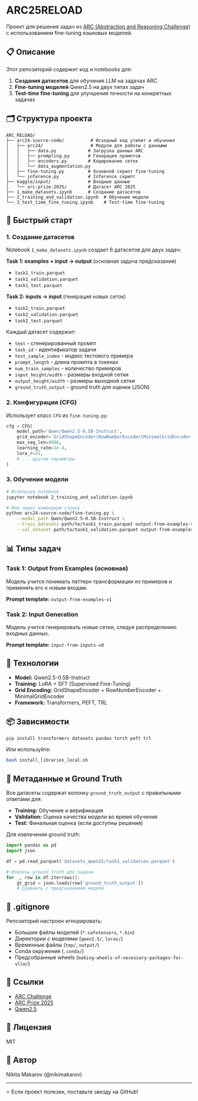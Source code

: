 # ARC25RELOAD

Проект для решения задач из [ARC (Abstraction and Reasoning Challenge)](https://github.com/fchollet/ARC-AGI) с использованием fine-tuning языковых моделей.

## 📋 Описание

Этот репозиторий содержит код и notebooks для:
1. **Создания датасетов** для обучения LLM на задачах ARC
2. **Fine-tuning моделей** Qwen2.5 на двух типах задач
3. **Test-time fine-tuning** для улучшения точности на конкретных задачах

## 🗂 Структура проекта

```
ARC_RELOAD/
├── arc24-source-code/          # Исходный код утилит и обучения
│   ├── arc24/                  # Модули для работы с данными
│   │   ├── data.py            # Загрузка данных ARC
│   │   ├── prompting.py       # Генерация промптов
│   │   ├── encoders.py        # Кодирование сеток
│   │   └── data_augmentation.py
│   ├── fine-tuning.py         # Основной скрипт fine-tuning
│   └── inference.py           # Inference скрипт
├── kaggle/input/              # Входные данные
│   └── arc-prize-2025/        # Датасет ARC 2025
├── 1_make_datasets.ipynb      # Создание датасетов
├── 2_training_and_validation.ipynb  # Обучение модели
└── 3_test_time_fine_tuning.ipynb    # Test-time fine-tuning
```

## 🚀 Быстрый старт

### 1. Создание датасетов

Notebook `1_make_datasets.ipynb` создает 6 датасетов для двух задач:

**Task 1: examples + input → output** (основная задача предсказания)
- `task1_train.parquet`
- `task1_validation.parquet`
- `task1_test.parquet`

**Task 2: inputs → input** (генерация новых сеток)
- `task2_train.parquet`
- `task2_validation.parquet`
- `task2_test.parquet`

Каждый датасет содержит:
- `text` - сгенерированный промпт
- `task_id` - идентификатор задачи
- `test_sample_index` - индекс тестового примера
- `prompt_length` - длина промпта в токенах
- `num_train_samples` - количество примеров
- `input_height/width` - размеры входной сетки
- `output_height/width` - размеры выходной сетки
- `ground_truth_output` - ground truth для оценки (JSON)

### 2. Конфигурация (CFG)

Использует класс `CFG` из `fine-tuning.py`:

```python
cfg = CFG(
    model_path='Qwen/Qwen2.5-0.5B-Instruct',
    grid_encoder='GridShapeEncoder(RowNumberEncoder(MinimalGridEncoder()))',
    max_seq_len=4096,
    learning_rate=1e-4,
    lora_r=32,
    # ... другие параметры
)
```

### 3. Обучение модели

```bash
# Используя notebook
jupyter notebook 2_training_and_validation.ipynb

# Или через командную строку
python arc24-source-code/fine-tuning.py \
    --model_path Qwen/Qwen2.5-0.5B-Instruct \
    --train_datasets path/to/task1_train.parquet output-from-examples-v1 \
    --val_dataset path/to/task1_validation.parquet output-from-examples-v1
```

## 📊 Типы задач

### Task 1: Output from Examples (основная)
Модель учится понимать паттерн трансформации из примеров и применять его к новым входам.

**Prompt template:** `output-from-examples-v1`

### Task 2: Input Generation
Модель учится генерировать новые сетки, следуя распределению входных данных.

**Prompt template:** `input-from-inputs-v0`

## 🔧 Технологии

- **Model:** Qwen2.5-0.5B-Instruct
- **Training:** LoRA + SFT (Supervised Fine-Tuning)
- **Grid Encoding:** GridShapeEncoder + RowNumberEncoder + MinimalGridEncoder
- **Framework:** Transformers, PEFT, TRL

## 📦 Зависимости

```bash
pip install transformers datasets pandas torch peft trl
```

Или используйте:
```bash
bash install_libraries_local.sh
```

## 🎯 Метаданные и Ground Truth

Все датасеты содержат колонку `ground_truth_output` с правильными ответами для:
- **Training:** Обучение и верификация
- **Validation:** Оценка качества модели во время обучения
- **Test:** Финальная оценка (если доступны решения)

Для извлечения ground truth:
```python
import pandas as pd
import json

df = pd.read_parquet('datasets_qwen25/task1_validation.parquet')

# Извлечь ground truth для задачи
for _, row in df.iterrows():
    gt_grid = json.loads(row['ground_truth_output'])
    # Сравнить с предсказанием модели
```

## 📝 .gitignore

Репозиторий настроен игнорировать:
- Большие файлы моделей (`*.safetensors`, `*.bin`)
- Директории с моделями (`qwen2.5/`, `loras/`)
- Временные файлы (`tmp/`, `output/`)
- Conda окружения (`.conda/`)
- Предсобранные wheels (`making-wheels-of-necessary-packages-for-vllm/`)

## 🔗 Ссылки

- [ARC Challenge](https://github.com/fchollet/ARC-AGI)
- [ARC Prize 2025](https://arcprize.org/)
- [Qwen2.5](https://huggingface.co/Qwen)

## 📄 Лицензия

MIT

## 👤 Автор

Nikita Makarov (@nikimakarov)

---

⭐ Если проект полезен, поставьте звезду на GitHub! 